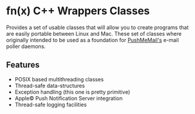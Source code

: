# fn(x) C++ Wrappers Classes

Provides a set of usable classes that will allow you to create programs that are easily portable between Linux and Mac. These set of classes where originally intended to be used as a foundation for [PushMeMail's](https://itunes.apple.com/us/app/push-me-mail/id449511589?ls=1&mt=8) e-mail poller daemons.

## Features
* POSIX based multithreading classes
* Thread-safe data-structures
* Exception handling (this one is pretty primitive)
* Apple© Push Notification Server integration
* Thread-safe logging facilities

